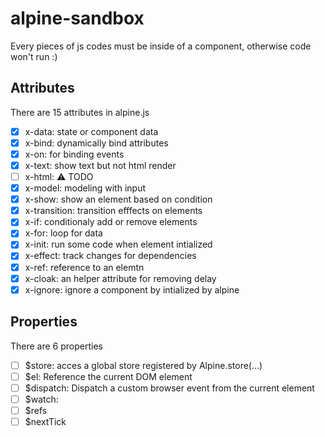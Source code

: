 # alpine-sandbox
Every pieces of js codes must be inside of a component, otherwise code won't run :)

## Attributes
There are 15 attributes in alpine.js 
- [x] x-data: state or component data
- [x] x-bind: dynamically bind attributes 
- [x] x-on: for binding events
- [x] x-text: show text but not html render
- [ ] x-html: ⚠ TODO
- [x] x-model: modeling with input
- [x] x-show: show an element based on condition
- [x] x-transition: transition efffects on elements
- [x] x-if: conditionaly add or remove elements 
- [x] x-for: loop for data 
- [x] x-init: run some code when element intialized 
- [x] x-effect: track changes for dependencies
- [x] x-ref: reference to an elemtn
- [x] x-cloak: an helper attribute for removing delay  
- [x] x-ignore: ignore a component by intialized by alpine

## Properties
There are 6 properties
- [ ] $store: acces a global store registered by Alpine.store(...)
- [ ] $el: Reference the current DOM element
- [ ] $dispatch: Dispatch a custom browser event from the current element
- [ ] $watch: 
- [ ] $refs
- [ ] $nextTick